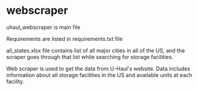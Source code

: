 # webscraper

uhaul_webscraper is main file

Requirements are listed in requirements.txt file

all_states.xlsx file contains list of all major cities in all of the US, and the scraper goes through that list while searching
for storage facilities.

Web scraper is used to get the data from U-Haul's website. Data includes information about all storage facilities in the US
and available units at each facility.
